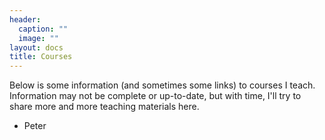 ```yaml
---
header:
  caption: ""
  image: ""
layout: docs
title: Courses
---
```


Below is some information (and sometimes some links) to courses I teach. Information may not be complete or up-to-date, but with time, I'll try to share more and more teaching materials here.

- Peter